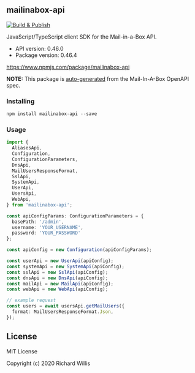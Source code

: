 ## mailinabox-api

[![Build & Publish](https://github.com/badsyntax/mailinabox-api/workflows/Build%20&%20Publish/badge.svg)](https://github.com/badsyntax/mailinabox-api/actions?query=workflow%3A%22Build+%26+Publish%22)

JavaScript/TypeScript client SDK for the Mail-in-a-Box API.

- API version: 0.46.0
- Package version: 0.46.4

https://www.npmjs.com/package/mailinabox-api

**NOTE:** This package is [auto-generated](https://github.com/badsyntax/mailinabox-api) from the Mail-In-A-Box OpenAPI spec.

### Installing

```js
npm install mailinabox-api --save
```

### Usage

```ts
import {
  AliasesApi,
  Configuration,
  ConfigurationParameters,
  DnsApi,
  MailUsersResponseFormat,
  SslApi,
  SystemApi,
  UserApi,
  UsersApi,
  WebApi,
} from 'mailinabox-api';

const apiConfigParams: ConfigurationParameters = {
  basePath: '/admin',
  username: 'YOUR_USERNAME',
  password: 'YOUR_PASSWORD'
};

const apiConfig = new Configuration(apiConfigParams);

const userApi = new UserApi(apiConfig);
const systemApi = new SystemApi(apiConfig);
const sslApi = new SslApi(apiConfig);
const dnsApi = new DnsApi(apiConfig);
const mailApi = new MailApi(apiConfig);
const webApi = new WebApi(apiConfig);

// example request
const users = await usersApi.getMailUsers({
  format: MailUsersResponseFormat.Json,
});
```

## License

MIT License

Copyright (c) 2020 Richard Willis
